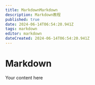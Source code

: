```yaml
---
title: MarkdownMarkdown
description: Markdown教程
published: true
date: 2024-06-14T06:54:20.941Z
tags: markdown
editor: markdown
dateCreated: 2024-06-14T06:54:20.941Z
---
```


# Markdown
Your content here